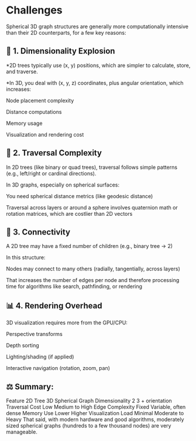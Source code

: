 # Challenges

Spherical 3D graph structures are generally more computationally intensive than their 2D counterparts, for a few key reasons:

## 🧮 1. Dimensionality Explosion

*2D trees typically use (x, y) positions, which are simpler to calculate, store, and traverse.

*In 3D, you deal with (x, y, z) coordinates, plus angular orientation, which increases:

Node placement complexity

Distance computations

Memory usage

Visualization and rendering cost

## 🔁 2. Traversal Complexity

In 2D trees (like binary or quad trees), traversal follows simple patterns (e.g., left/right or cardinal directions).

In 3D graphs, especially on spherical surfaces:

You need spherical distance metrics (like geodesic distance)

Traversal across layers or around a sphere involves quaternion math or rotation matrices, which are costlier than 2D vectors

## 🔗 3. Connectivity

A 2D tree may have a fixed number of children (e.g., binary tree → 2)

In this structure:

Nodes may connect to many others (radially, tangentially, across layers)

That increases the number of edges per node and therefore processing time for algorithms like search, pathfinding, or rendering


## 📊 4. Rendering Overhead

3D visualization requires more from the GPU/CPU:

Perspective transforms

Depth sorting

Lighting/shading (if applied)

Interactive navigation (rotation, zoom, pan)

## ⚖️ Summary:

Feature	2D Tree	3D Spherical Graph
Dimensionality	2	3 + orientation
Traversal Cost	Low	Medium to High
Edge Complexity	Fixed	Variable, often dense
Memory Use	Lower	Higher
Visualization Load	Minimal	Moderate to Heavy
That said, with modern hardware and good algorithms, moderately sized spherical graphs (hundreds to a few thousand nodes) are very manageable.
